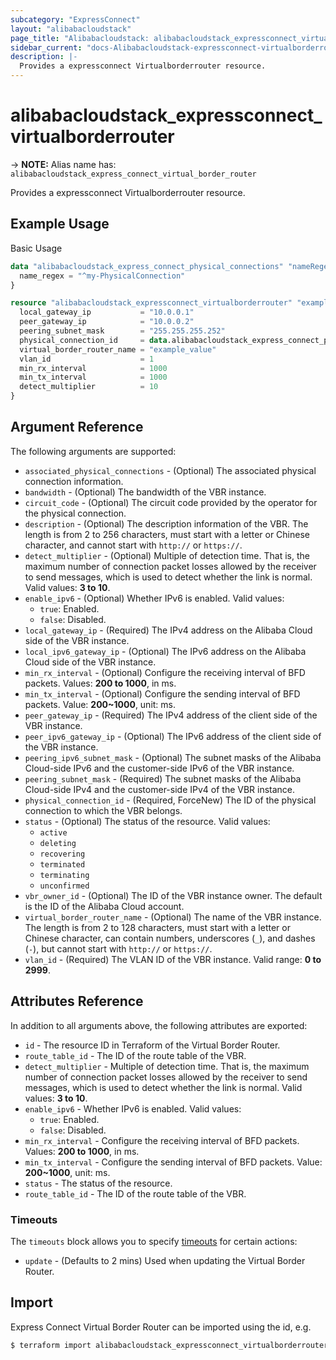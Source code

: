 ```yaml
---
subcategory: "ExpressConnect"
layout: "alibabacloudstack"
page_title: "Alibabacloudstack: alibabacloudstack_expressconnect_virtualborderrouter"
sidebar_current: "docs-Alibabacloudstack-expressconnect-virtualborderrouter"
description: |- 
  Provides a expressconnect Virtualborderrouter resource.
---
```


# alibabacloudstack_expressconnect_virtualborderrouter
-> **NOTE:** Alias name has: `alibabacloudstack_express_connect_virtual_border_router`

Provides a expressconnect Virtualborderrouter resource.

## Example Usage

Basic Usage

```terraform
data "alibabacloudstack_express_connect_physical_connections" "nameRegex" {
  name_regex = "^my-PhysicalConnection"
}

resource "alibabacloudstack_expressconnect_virtualborderrouter" "example" {
  local_gateway_ip           = "10.0.0.1"
  peer_gateway_ip            = "10.0.0.2"
  peering_subnet_mask        = "255.255.255.252"
  physical_connection_id     = data.alibabacloudstack_express_connect_physical_connections.nameRegex.connections.0.id
  virtual_border_router_name = "example_value"
  vlan_id                    = 1
  min_rx_interval            = 1000
  min_tx_interval            = 1000
  detect_multiplier          = 10
}
```

## Argument Reference

The following arguments are supported:

* `associated_physical_connections` - (Optional) The associated physical connection information.
* `bandwidth` - (Optional) The bandwidth of the VBR instance.
* `circuit_code` - (Optional) The circuit code provided by the operator for the physical connection.
* `description` - (Optional) The description information of the VBR. The length is from 2 to 256 characters, must start with a letter or Chinese character, and cannot start with `http://` or `https://`.
* `detect_multiplier` - (Optional) Multiple of detection time. That is, the maximum number of connection packet losses allowed by the receiver to send messages, which is used to detect whether the link is normal. Valid values: **3 to 10**.
* `enable_ipv6` - (Optional) Whether IPv6 is enabled. Valid values:
  - `true`: Enabled.
  - `false`: Disabled.
* `local_gateway_ip` - (Required) The IPv4 address on the Alibaba Cloud side of the VBR instance.
* `local_ipv6_gateway_ip` - (Optional) The IPv6 address on the Alibaba Cloud side of the VBR instance.
* `min_rx_interval` - (Optional) Configure the receiving interval of BFD packets. Values: **200 to 1000**, in ms.
* `min_tx_interval` - (Optional) Configure the sending interval of BFD packets. Value: **200~1000**, unit: ms.
* `peer_gateway_ip` - (Required) The IPv4 address of the client side of the VBR instance.
* `peer_ipv6_gateway_ip` - (Optional) The IPv6 address of the client side of the VBR instance.
* `peering_ipv6_subnet_mask` - (Optional) The subnet masks of the Alibaba Cloud-side IPv6 and the customer-side IPv6 of the VBR instance.
* `peering_subnet_mask` - (Required) The subnet masks of the Alibaba Cloud-side IPv4 and the customer-side IPv4 of the VBR instance.
* `physical_connection_id` - (Required, ForceNew) The ID of the physical connection to which the VBR belongs.
* `status` - (Optional) The status of the resource. Valid values:
  - `active`
  - `deleting`
  - `recovering`
  - `terminated`
  - `terminating`
  - `unconfirmed`
* `vbr_owner_id` - (Optional) The ID of the VBR instance owner. The default is the ID of the Alibaba Cloud account.
* `virtual_border_router_name` - (Optional) The name of the VBR instance. The length is from 2 to 128 characters, must start with a letter or Chinese character, can contain numbers, underscores (`_`), and dashes (`-`), but cannot start with `http://` or `https://`.
* `vlan_id` - (Required) The VLAN ID of the VBR instance. Valid range: **0 to 2999**.

## Attributes Reference

In addition to all arguments above, the following attributes are exported:

* `id` - The resource ID in Terraform of the Virtual Border Router.
* `route_table_id` - The ID of the route table of the VBR.
* `detect_multiplier` - Multiple of detection time. That is, the maximum number of connection packet losses allowed by the receiver to send messages, which is used to detect whether the link is normal. Valid values: **3 to 10**.
* `enable_ipv6` - Whether IPv6 is enabled. Valid values:
  - `true`: Enabled.
  - `false`: Disabled.
* `min_rx_interval` - Configure the receiving interval of BFD packets. Values: **200 to 1000**, in ms.
* `min_tx_interval` - Configure the sending interval of BFD packets. Value: **200~1000**, unit: ms.
* `status` - The status of the resource.
* `route_table_id` - The ID of the route table of the VBR.

### Timeouts

The `timeouts` block allows you to specify [timeouts](https://www.terraform.io/docs/configuration-0-11/resources.html#timeouts) for certain actions:

* `update` - (Defaults to 2 mins) Used when updating the Virtual Border Router.

## Import

Express Connect Virtual Border Router can be imported using the id, e.g.

```bash
$ terraform import alibabacloudstack_expressconnect_virtualborderrouter.example <id>
```